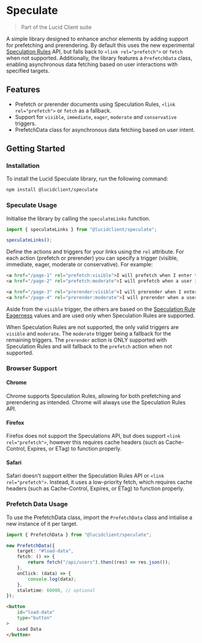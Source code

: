 # Speculate

> Part of the Lucid Client suite

A simple library designed to enhance anchor elements by adding support for prefetching and prerendering. By default this uses the new experimental [Speculation Rules](https://developer.mozilla.org/en-US/docs/Web/HTML/Element/script/type/speculationrules) API, but falls back to `<link rel="prefetch">` or `fetch` when not supported. Additionally, the library features a `PrefetchData` class, enabling asynchronous data fetching based on user interactions with specified targets.

## Features

- Prefetch or prerender documents using Speculation Rules, `<link rel="prefetch">` or `fetch` as a fallback.
- Support for `visible`, `immediate`, `eager`, `moderate` and `conservative` triggers.
- PrefetchData class for asynchronous data fetching based on user intent.

## Getting Started

### Installation

To install the Lucid Speculate library, run the following command:

```bash
npm install @lucidclient/speculate
```

### Speculate Usage

Initialise the library by calling the `speculateLinks` function.

```typescript
import { speculateLinks } from "@lucidclient/speculate";

speculateLinks();
```

Define the actions and triggers for your links using the `rel` attribute. For each action (prefetch or prerender) you can specify a trigger (visible, immediate, eager, moderate or conservative). For example:

```html
<a href="/page-1" rel="prefetch:visible">I will prefetch when I enter the viewport</a>
<a href="/page-2" rel="prefetch:moderate">I will prefetch when a user interacts with me</a>

<a href="/page-3" rel="prerender:visible">I will prerender when I enter the viewport</a>
<a href="/page-4" rel="prerender:moderate">I will prerender when a user interacts with me</a>
```

Aside from the `visible` trigger, the others are based on the [Speculation Rule Eagerness](https://developer.chrome.com/docs/web-platform/prerender-pages#eagerness) values and are used only when Speculation Rules are supported. 

When Speculation Rules are not supported, the only valid triggers are `visible` and `moderate`. The `moderate` trigger being a fallback for the remaining triggers. The `prerender` action is ONLY supported with Speculation Rules and will fallback to the `prefetch` action when not supported.

### Browser Support

#### Chrome

Chrome supports Speculation Rules, allowing for both prefetching and prerendering as intended. Chrome will always use the Speculation Rules API.

#### Firefox

Firefox does not support the Speculations API, but does support `<link rel="prefetch">`, however this requires cache headers (such as Cache-Control, Expires, or ETag) to function properly.

#### Safari

Safari doesn't support either the Speculation Rules API or `<link rel="prefetch">`. Instead, it uses a low-priority fetch, which requires cache headers (such as Cache-Control, Expires, or ETag) to function properly.

### Prefetch Data Usage

To use the PrefetchData class, import the `PrefetchData` class and intialise a new instance of it per target.

```typescript
import { PrefetchData } from "@lucidclient/speculate";

new PrefetchData({
    target: "#load-data",
    fetch: () => {
        return fetch("/api/users").then((res) => res.json());
    },
    onClick: (data) => {
        console.log(data);
    },
    staletime: 60000, // optional
});
```

```html
<button 
    id="load-data"
    type="button"
>
    Load Data
</button>
```